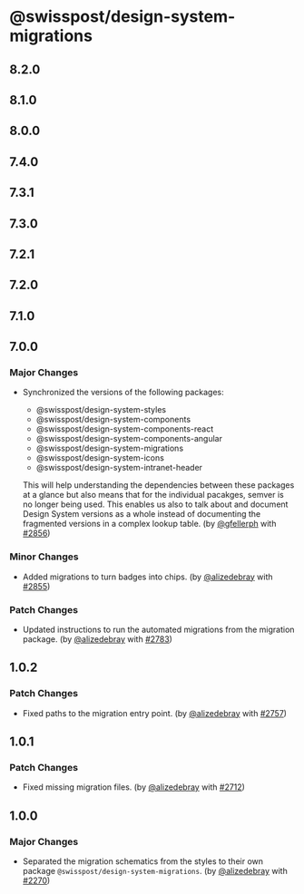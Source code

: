 # @swisspost/design-system-migrations

## 8.2.0

## 8.1.0

## 8.0.0

## 7.4.0

## 7.3.1

## 7.3.0

## 7.2.1

## 7.2.0

## 7.1.0

## 7.0.0

### Major Changes

- Synchronized the versions of the following packages:

  - @swisspost/design-system-styles
  - @swisspost/design-system-components
  - @swisspost/design-system-components-react
  - @swisspost/design-system-components-angular
  - @swisspost/design-system-migrations
  - @swisspost/design-system-icons
  - @swisspost/design-system-intranet-header

  This will help understanding the dependencies between these packages at a glance but also means that for the individual pacakges, semver is no longer being used. This enables us also to talk about and document Design System versions as a whole instead of documenting the fragmented versions in a complex lookup table. (by [@gfellerph](https://github.com/gfellerph) with [#2856](https://github.com/swisspost/design-system/pull/2856))

### Minor Changes

- Added migrations to turn badges into chips. (by [@alizedebray](https://github.com/alizedebray) with [#2855](https://github.com/swisspost/design-system/pull/2855))

### Patch Changes

- Updated instructions to run the automated migrations from the migration package. (by [@alizedebray](https://github.com/alizedebray) with [#2783](https://github.com/swisspost/design-system/pull/2783))

## 1.0.2

### Patch Changes

- Fixed paths to the migration entry point. (by [@alizedebray](https://github.com/alizedebray) with [#2757](https://github.com/swisspost/design-system/pull/2757))

## 1.0.1

### Patch Changes

- Fixed missing migration files. (by [@alizedebray](https://github.com/alizedebray) with [#2712](https://github.com/swisspost/design-system/pull/2712))

## 1.0.0

### Major Changes

- Separated the migration schematics from the styles to their own package `@swisspost/design-system-migrations`. (by [@alizedebray](https://github.com/alizedebray) with [#2270](https://github.com/swisspost/design-system/pull/2270))
